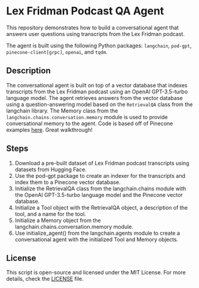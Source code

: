 # Lex Fridman Podcast QA Agent
This repository demonstrates how to build a conversational agent that answers user questions using transcripts from the Lex Fridman podcast.

The agent is built using the following Python packages: `langchain`, `pod-gpt`, `pinecone-client[grpc]`, `openai`, and `tqdm`.

## Description
The conversational agent is built on top of a vector database that indexes transcripts from the Lex Fridman podcast using an OpenAI GPT-3.5-turbo language model. The agent retrieves answers from the vector database using a question-answering model based on the `RetrievalQA` class from the langchain library.
The Memory class from the `langchain.chains.conversation.memory` module is used to provide conversational memory to the agent. Code is based off of Pinecone examples [here](https://github.com/pinecone-io/examples/blob/master/generation/chatbots/conversational-agents/langchain-lex-agent.ipynb). Great walkthrough!

## Steps
1. Download a pre-built dataset of Lex Fridman podcast transcripts using datasets from Hugging Face.
2. Use the pod-gpt package to create an indexer for the transcripts and index them to a Pinecone vector database.
3. Initialize the RetrievalQA class from the langchain.chains module with the OpenAI GPT-3.5-turbo language model and the Pinecone vector database.
4. Initialize a Tool object with the RetrievalQA object, a description of the tool, and a name for the tool.
5. Initialize a Memory object from the langchain.chains.conversation.memory module.
6. Use initialize_agent() from the langchain.agents module to create a conversational agent with the initialized Tool and Memory objects.

## License

This script is open-source and licensed under the MIT License. For more details, check the [LICENSE](LICENSE) file.
